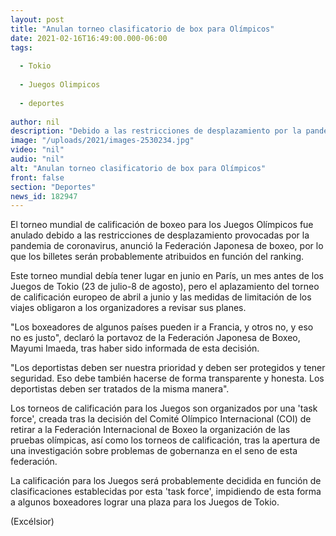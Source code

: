 ```yaml
---
layout: post
title: "Anulan torneo clasificatorio de box para Olímpicos"
date: 2021-02-16T16:49:00.000-06:00
tags:
  
  - Tokio
  
  - Juegos Olimpicos
  
  - deportes
  
author: nil
description: "Debido a las restricciones de desplazamiento por la pandemia de coronavirus. Una opción para conseguir boleto olímpico es el ranking"
image: "/uploads/2021/images-2530234.jpg"
video: "nil"
audio: "nil"
alt: "Anulan torneo clasificatorio de box para Olímpicos"
front: false
section: "Deportes"
news_id: 182947
---
```


El torneo mundial de calificación de boxeo para los Juegos Olímpicos fue anulado debido a las restricciones de desplazamiento provocadas por la pandemia de coronavirus, anunció la Federación Japonesa de boxeo, por lo que los billetes serán probablemente atribuidos en función del ranking.

Este torneo mundial debía tener lugar en junio en París, un mes antes de los Juegos de Tokio (23 de julio-8 de agosto), pero el aplazamiento del torneo de calificación europeo de abril a junio y las medidas de limitación de los viajes obligaron a los organizadores a revisar sus planes.

"Los boxeadores de algunos países pueden ir a Francia, y otros no, y eso no es justo", declaró la portavoz de la Federación Japonesa de Boxeo, Mayumi Imaeda, tras haber sido informada de esta decisión.

"Los deportistas deben ser nuestra prioridad y deben ser protegidos y tener seguridad. Eso debe también hacerse de forma transparente y honesta. Los deportistas deben ser tratados de la misma manera".

Los torneos de calificación para los Juegos son organizados por una 'task force', creada tras la decisión del Comité Olímpico Internacional (COI) de retirar a la Federación Internacional de Boxeo la organización de las pruebas olímpicas, así como los torneos de calificación, tras la apertura de una investigación sobre problemas de gobernanza en el seno de esta federación.

La calificación para los Juegos será probablemente decidida en función de clasificaciones establecidas por esta 'task force', impidiendo de esta forma a algunos boxeadores lograr una plaza para los Juegos de Tokio.

(Excélsior)